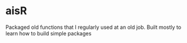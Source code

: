 # aisR

Packaged old functions that I regularly used at an old job. Built mostly to learn how to build simple packages
